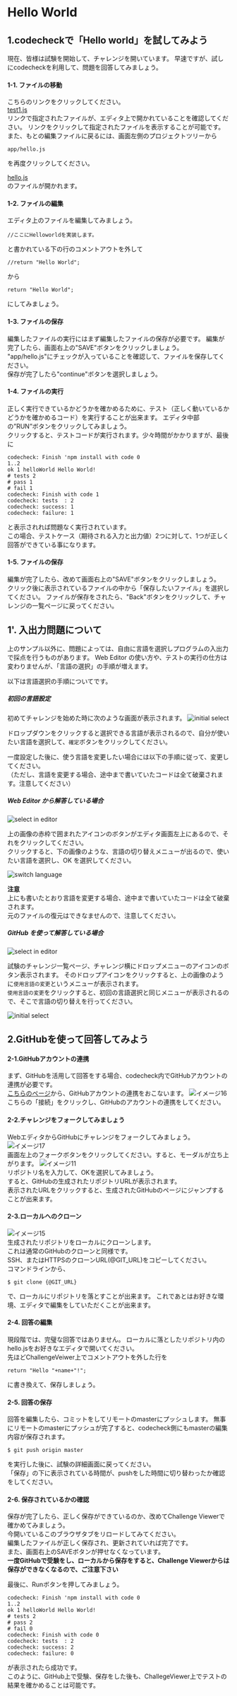 # Hello World
## 1.codecheckで「Hello world」を試してみよう

現在、皆様は試験を開始して、チャレンジを開いています。
早速ですが、試しにcodecheckを利用して、問題を回答してみましょう。

#### 1-1. ファイルの移動
こちらのリンクをクリックしてください。  
[test1.js](test/test1.js)  
リンクで指定されたファイルが、エディタ上で開かれていることを確認してください。
リンクをクリックして指定されたファイルを表示することが可能です。
また、もとの編集ファイルに戻るには、画面左側のプロジェクトツリーから
```
app/hello.js
```
を再度クリックしてください。  

[hello.js](app/hello.js)  
のファイルが開かれます。

#### 1-2. ファイルの編集
エディタ上のファイルを編集してみましょう。  
```
//ここにHelloworldを実装します。
```
と書かれている下の行のコメントアウトを外して
```
//return "Hello World";
```
から
```
return "Hello World";
```
にしてみましょう。

#### 1-3. ファイルの保存
編集したファイルの実行にはまず編集したファイルの保存が必要です。
編集が完了したら、画面右上の"SAVE"ボタンをクリックしましょう。  
"app/hello.js"にチェックが入っていることを確認して、ファイルを保存してください。  
保存が完了したら"continue"ボタンを選択しましょう。

#### 1-4. ファイルの実行
正しく実行できているかどうかを確かめるために、テスト（正しく動いているかどうかを確かめるコード）を実行することが出来ます。
エディタ中部の”RUN”ボタンをクリックしてみましょう。  
クリックすると、テストコードが実行されます。少々時間がかかりますが、最後に

```
codecheck: Finish 'npm install with code 0
1..2
ok 1 helloWorld Hello World!
# tests 2
# pass 1
# fail 1
codecheck: Finish with code 1
codecheck: tests  : 2
codecheck: success: 1
codecheck: failure: 1
```
と表示されれば問題なく実行されています。  
この場合、テストケース（期待される入力と出力値）2つに対して、1つが正しく回答ができている事になります。

#### 1-5. ファイルの保存
編集が完了したら、改めて画面右上の"SAVE"ボタンをクリックしましょう。  
クリック後に表示されているファイルの中から「保存したいファイル」を選択してください。
ファイルが保存をされたら、"Back"ボタンをクリックして、チャレンジの一覧ページに戻ってください。

## 1'. 入出力問題について

上のサンプル以外に、問題によっては、自由に言語を選択しプログラムの入出力で採点を行うものがあります。 Web Editor の使い方や、テストの実行の仕方は変わりませんが、「言語の選択」の手順が増えます。  

以下は言語選択の手順についてです。

##### 初回の言語設定
初めてチャレンジを始めた時に次のような画面が表示されます。
![initial select](./images/initial-select.png)

ドロップダウンをクリックすると選択できる言語が表示されるので、自分が使いたい言語を選択して、`確定`ボタンをクリックしてください。

一度設定した後に、使う言語を変更したい場合には以下の手順に従って、変更してください。  
（ただし、言語を変更する場合、途中まで書いていたコードは全て破棄されます。注意してください）

##### Web Editor から解答している場合
![select in editor](./images/select-in-editor.png)

上の画像の赤枠で囲まれたアイコンのボタンがエディタ画面左上にあるので、それをクリックしてください。  
クリックすると、下の画像のような、言語の切り替えメニューが出るので、使いたい言語を選択し、OK を選択してください。

![switch language](./images/switch-language.png)

**注意**  
上にも書いたとおり言語を変更する場合、途中まで書いていたコードは全て破棄されます。  
元のファイルの復元はできなませんので、注意してください。

##### GitHub を使って解答している場合
![select in editor](./images/switch-language-github.png)

試験のチャレンジ一覧ページ、チャレンジ横にドロップメニューのアイコンのボタン表示されます。
そのドロップアイコンをクリックすると、上の画像のように`使用言語の変更`というメニューが表示されます。  
`使用言語の変更`をクリックすると、初回の言語選択と同じメニューが表示されるので、そこで言語の切り替えを行ってください。

![initial select](./images/initial-select.png)

## 2.GitHubを使って回答してみよう
#### 2-1.GitHubアカウントの連携
まず、GitHubを活用して回答をする場合、codecheck内でGitHubアカウントの連携が必要です。  
[こちらのページ](https://app.code-check.io/settings/social)から、GitHubアカウントの連携をおこないます。
![イメージ16](images/s16.png)  
こちらの「接続」をクリックし、GitHubのアカウントの連携をしてください。

#### 2-2.チャレンジをフォークしてみましょう
WebエディタからGitHubにチャレンジをフォークしてみましょう。  
![イメージ17](images/s17.png)  
画面左上のフォークボタンをクリックしてください。すると、モーダルが立ち上がります。
![イメージ11](images/s11.png)  
リポジトリ名を入力して、OKを選択してみましょう。  
すると、GitHubの生成されたリポジトリURLが表示されます。  
表示されたURLをクリックすると、生成されたGitHubのページにジャンプすることが出来ます。

#### 2-3.ローカルへのクローン
![イメージ15](images/s15.png)   
生成されたリポジトリをローカルにクローンします。  
これは通常のGitHubのクローンと同様です。  
SSH、またはHTTPSのクローンURL(@GIT_URL)をコピーしてください。  
コマンドラインから、
```
$ git clone {@GIT_URL}
```
で、ローカルにリポジトリを落とすことが出来ます。
これであとはお好きな環境、エディタで編集をしていただくことが出来ます。

#### 2-4. 回答の編集
現段階では、完璧な回答ではありません。
ローカルに落としたリポジトリ内のhello.jsをお好きなエディタで開いてください。  
先ほどChallengeVeiwer上でコメントアウトを外した行を
```
return "Hello "+name+"!";
```
に書き換えて、保存しましょう。

#### 2-5. 回答の保存
回答を編集したら、コミットをしてリモートのmasterにプッシュします。
無事にリモートのmasterにプッシュが完了すると、codecheck側にもmasterの編集内容が保存されます。
```
$ git push origin master
```
を実行した後に、試験の詳細画面に戻ってください。  
「保存」の下に表示されている時間が、pushをした時間に切り替わったか確認をしてください。  

#### 2-6. 保存されているかの確認
保存が完了したら、正しく保存ができているのか、改めてChallenge Viewerで確かめてみましょう。  
今開いているこのブラウザタブをリロードしてみてください。  
編集したファイルが正しく保存され、更新されていれば完了です。  
また、画面右上のSAVEボタンが押せなくなっています。  
**一度GitHubで受験をし、ローカルから保存をすると、Challenge Viewerからは保存ができなくなるので、ご注意下さい**

最後に、Runボタンを押してみましょう。

```
codecheck: Finish 'npm install with code 0
1..2
ok 1 helloWorld Hello World!
# tests 2
# pass 2
# fail 0
codecheck: Finish with code 0
codecheck: tests  : 2
codecheck: success: 2
codecheck: failure: 0
```
が表示されたら成功です。  
このように、GitHub上で受験、保存をした後も、ChallegeViewer上でテストの結果を確かめることは可能です。
